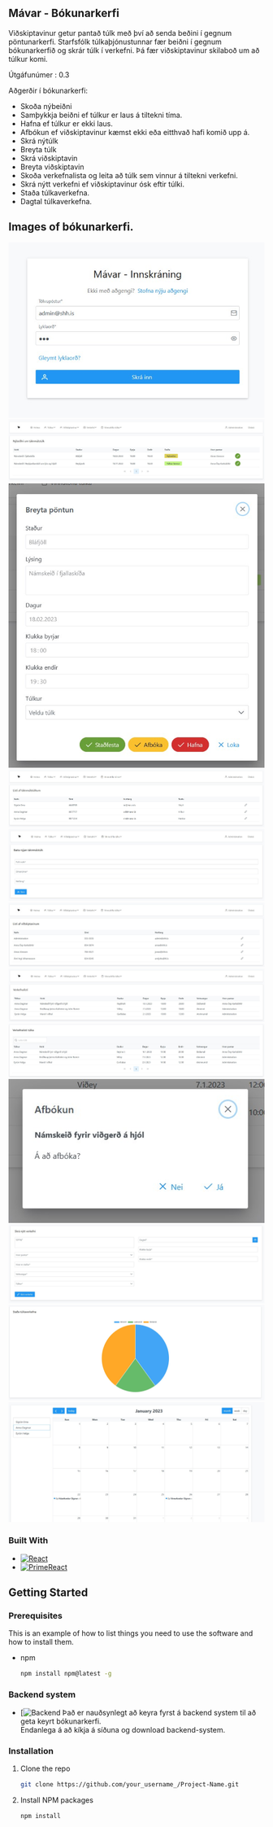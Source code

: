 ## Mávar - Bókunarkerfi
Viðskiptavinur getur pantað túlk með því að senda beðini í gegnum pöntunarkerfi. 
Starfsfólk túlkaþjónustunnar fær beiðni í gegnum bókunarkerfið og skrár túlk í verkefni. 
Þá fær viðskiptavinur skilaboð um að túlkur komi.

Útgáfunúmer : 0.3

Aðgerðir í bókunarkerfi: 
* Skoða nýbeiðni
* Samþykkja beiðni ef túlkur er laus á tiltekni tíma.
* Hafna ef túlkur er ekki laus. 
* Afbókun ef viðskiptavinur kæmst ekki eða eitthvað hafi komið upp á. 
* Skrá nýtúlk 
* Breyta túlk
* Skrá viðskiptavin
* Breyta viðskiptavin
* Skoða verkefnalista og leita að túlk sem vinnur á tiltekni verkefni. 
* Skrá nýtt verkefni ef viðskiptavinur ósk eftir túlki.
* Staða túlkaverkefna.
* Dagtal túlkaverkefna. 

## Images of bókunarkerfi.
![alt text](https://github.com/ArniZenux/mavar-cms/blob/main/image/Innskraning.jpg)
![alt text](https://github.com/ArniZenux/mavar-cms/blob/main/image/bokun_nybeidni.jpg)
![alt text](https://github.com/ArniZenux/mavar-cms/blob/main/image/bokun_breyta_beidni.jpg)
![alt text](https://github.com/ArniZenux/mavar-cms/blob/main/image/bokun_tulkalisti.jpg)
![alt text](https://github.com/ArniZenux/mavar-cms/blob/main/image/bokun_nytulkur.jpg)
![alt text](https://github.com/ArniZenux/mavar-cms/blob/main/image/bokun_vidskiptavinslisti.jpg)
![alt text](https://github.com/ArniZenux/mavar-cms/blob/main/image/bokun_verkefnalisti.jpg)
![alt text](https://github.com/ArniZenux/mavar-cms/blob/main/image/bokun_verkefnalisti_leita.jpg)
![alt text](https://github.com/ArniZenux/mavar-cms/blob/main/image/bokun_afbokun.jpg)
![alt text](https://github.com/ArniZenux/mavar-cms/blob/main/image/bokun_skra_nytt_verkefni.jpg)
![alt text](https://github.com/ArniZenux/mavar-cms/blob/main/image/bokun_stada.jpg)
![alt text](https://github.com/ArniZenux/mavar-cms/blob/main/image/bokun_dagtal.jpg)

### Built With
* [![React][React.js]][React-url]
* [![PrimeReact][PrimeFaces]][ReactPrime-url]

## Getting Started

### Prerequisites

This is an example of how to list things you need to use the software and how to install them.
* npm
  ```sh
  npm install npm@latest -g
  ```

### Backend system 

* [![Backend][mavar-back]
Það er nauðsynlegt að keyra fyrst á backend system til að geta keyrt bókunarkerfi.  
Endanlega á að kíkja á síðuna og download backend-system.

### Installation

1. Clone the repo
   ```sh
   git clone https://github.com/your_username_/Project-Name.git
   ```
2. Install NPM packages
   ```sh
   npm install
   ```

[React.js]: https://img.shields.io/badge/React-20232A?style=for-the-badge&logo=react&logoColor=61DAFB
[React-url]: https://reactjs.org/
[PrimeFaces]: https://primefaces.org/cdn/primereact/images/primereact-logo-dark.svg
[ReactPrime-url]: https://www.primefaces.org/
[mavar-back]: https://github.com/ArniZenux/mavar-server